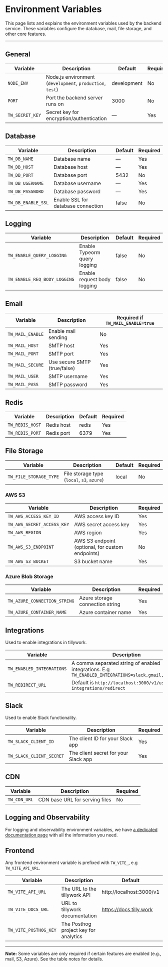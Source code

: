 # Environment Variables

This page lists and explains the environment variables used by the backend service. These variables configure the database, mail, file storage, and other core features.

---

## General

| Variable        | Description                                               | Default     | Required |
| --------------- | --------------------------------------------------------- | ----------- | -------- |
| `NODE_ENV`      | Node.js environment (`development`, `production`, `test`) | development | No       |
| `PORT`          | Port the backend server runs on                           | 3000        | No       |
| `TW_SECRET_KEY` | Secret key for encryption/authentication                  | —           | Yes      |

## Database

| Variable           | Description                        | Default | Required |
| ------------------ | ---------------------------------- | ------- | -------- |
| `TW_DB_NAME`       | Database name                      | —       | Yes      |
| `TW_DB_HOST`       | Database host                      | —       | Yes      |
| `TW_DB_PORT`       | Database port                      | 5432    | No       |
| `TW_DB_USERNAME`   | Database username                  | —       | Yes      |
| `TW_DB_PASSWORD`   | Database password                  | —       | Yes      |
| `TW_DB_ENABLE_SSL` | Enable SSL for database connection | false   | No       |

## Logging

| Variable                     | Description                  | Default | Required |
| ---------------------------- | ---------------------------- | ------- | -------- |
| `TW_ENABLE_QUERY_LOGGING`    | Enable Typeorm query logging | false   | No       |
| `TW_ENABLE_REQ_BODY_LOGGING` | Enable request body logging  | false   | No       |

## Email

| Variable         | Description                  | Required if `TW_MAIL_ENABLE=true` |
| ---------------- | ---------------------------- | --------------------------------- |
| `TW_MAIL_ENABLE` | Enable mail sending          | No                                |
| `TW_MAIL_HOST`   | SMTP host                    | Yes                               |
| `TW_MAIL_PORT`   | SMTP port                    | Yes                               |
| `TW_MAIL_SECURE` | Use secure SMTP (true/false) | Yes                               |
| `TW_MAIL_USER`   | SMTP username                | Yes                               |
| `TW_MAIL_PASS`   | SMTP password                | Yes                               |

## Redis

| Variable        | Description | Default | Required |
| --------------- | ----------- | ------- | -------- |
| `TW_REDIS_HOST` | Redis host  | redis   | Yes      |
| `TW_REDIS_PORT` | Redis port  | 6379    | Yes      |

## File Storage

| Variable               | Description                                | Default | Required |
| ---------------------- | ------------------------------------------ | ------- | -------- |
| `TW_FILE_STORAGE_TYPE` | File storage type (`local`, `s3`, `azure`) | local   | No       |

### AWS S3

| Variable                   | Description                                      | Required |
| -------------------------- | ------------------------------------------------ | -------- |
| `TW_AWS_ACCESS_KEY_ID`     | AWS access key ID                                | Yes      |
| `TW_AWS_SECRET_ACCESS_KEY` | AWS secret access key                            | Yes      |
| `TW_AWS_REGION`            | AWS region                                       | Yes      |
| `TW_AWS_S3_ENDPOINT`       | AWS S3 endpoint (optional, for custom endpoints) | No       |
| `TW_AWS_S3_BUCKET`         | S3 bucket name                                   | Yes      |

### Azure Blob Storage

| Variable                     | Description                     | Required |
| ---------------------------- | ------------------------------- | -------- |
| `TW_AZURE_CONNECTION_STRING` | Azure storage connection string | Yes      |
| `TW_AZURE_CONTAINER_NAME`    | Azure container name            | Yes      |

## Integrations

Used to enable integrations in tillywork.

| Variable                  | Description                                                                                         | Required |
| ------------------------- | --------------------------------------------------------------------------------------------------- | -------- |
| `TW_ENABLED_INTEGRATIONS` | A comma separated string of enabled integrations. E.g `TW_ENABLED_INTEGRATIONS=slack,gmail,hubspot` | Yes      |
| `TW_REDIRECT_URL`         | Default is `http://localhost:3000/v1/user-integrations/redirect`                                    | Yes      |

## Slack

Used to enable Slack functionality.

| Variable                 | Description                          | Required |
| ------------------------ | ------------------------------------ | -------- |
| `TW_SLACK_CLIENT_ID`     | The client ID for your Slack app     | Yes      |
| `TW_SLACK_CLIENT_SECRET` | The client secret for your Slack app | Yes      |

## CDN

| Variable     | Description                    | Required |
| ------------ | ------------------------------ | -------- |
| `TW_CDN_URL` | CDN base URL for serving files | No       |

## Logging and Observability

For logging and observability environment variables, we have [a dedicated documentation page](/observability/logging) with all the information you need.

## Frontend

Any frontend environment variable is prefixed with `TW_VITE_`, e.g `TW_VITE_API_URL`.

| Variable              | Description                           | Default                  | Required |
| --------------------- | ------------------------------------- | ------------------------ | -------- |
| `TW_VITE_API_URL`     | The URL to the tillywork API          | http://localhost:3000/v1 | No       |
| `TW_VITE_DOCS_URL`    | URL to tillywork documentation        | https://docs.tilly.work  | No       |
| `TW_VITE_POSTHOG_KEY` | The Posthog project key for analytics |                          | No       |

---

**Note:** Some variables are only required if certain features are enabled (e.g., mail, S3, Azure). See the table notes for details.
